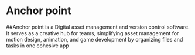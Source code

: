 # Anchor point

##Anchor point is a  Digital asset management and version control software. It serves as a creative hub for teams, simplifying asset management for motion design, animation, and game development by organizing files and tasks in one cohesive app
